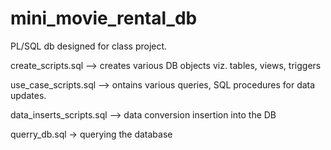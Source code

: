 # mini_movie_rental_db
PL/SQL db designed for class project.

create_scripts.sql
--> creates various DB objects viz. tables, views, triggers

use_case_scripts.sql
--> ontains various queries, SQL procedures for data updates.

data_inserts_scripts.sql
--> data conversion insertion into the DB

querry_db.sql
-> querying the database
